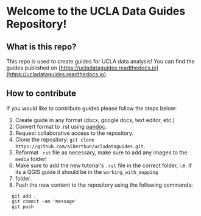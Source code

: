 # Welcome to the UCLA Data Guides Repository!

## What is this repo?

This repo is used to create guides for UCLA data analysis! You can find the guides published on [https://ucladataguides.readthedocs.io](https://ucladataguides.readthedocs.io)

## How to contribute

If you would like to contribute guides please follow the steps below:

1) Create guide in any format (docx, google docs, text editor, etc.)
2) Convert format to .rst using [pandoc](https://pandoc.org/).
3) Request collaborative access to the repository.
4) Clone the repository: `git clone https://github.com/albertkun/ucladataguides.git`.
5) Reformat `.rst` file as necessary, make sure to add any images to the `media` folder!
6) Make sure to add the new tutorial's `.rst` file in the correct folder, i.e. if its a QGIS guide it should be in the `working_with_mapping`
7)  folder.
8) Push the new content to the repository using the following commands:

~~~
  git add .
  git commit -am 'message'
  git push
~~~
